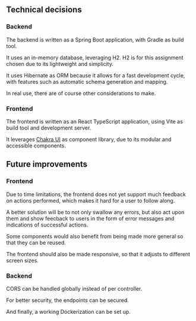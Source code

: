 
## Technical decisions

### Backend

The backend is written as a Spring Boot application, with Gradle as build tool. 

It uses an in-memory database, leveraging H2. H2 is for this assignment chosen due to its lightweight and simplicity.

It uses Hibernate as ORM because it allows for a fast development cycle, with features such as automatic schema generation and mapping.

In real use, there are of course other considerations to make.


### Frontend

The frontend is written as an React TypeScript application, using Vite as build tool and development server.

It leverages [Chakra UI](https://v2.chakra-ui.com/) as component library, due to its modular and accessible components.

## Future improvements

### Frontend

Due to time limitations, the frontend does not yet support much feedback on actions performed, which makes it hard for a user to follow along. 

A better solution will be to not only swallow any errors, but also act upon them and show feecback to users in the form of error messages and 
indications of successful actions.

Some components would also benefit from being made more general so that they can be reused.

The frontend should also be made responsive, so that it adjusts to different screen sizes.

### Backend

CORS can be handled globally instead of per controller.

For better security, the endpoints can be secured.

And finally, a working Dockerization can be set up.
